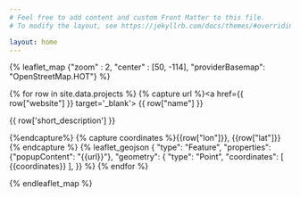 ```yaml
---
# Feel free to add content and custom Front Matter to this file.
# To modify the layout, see https://jekyllrb.com/docs/themes/#overriding-theme-defaults

layout: home
---
```


{% leaflet_map {"zoom" : 2,
                "center" : [50, -114],
                "providerBasemap": "OpenStreetMap.HOT"} %}

{% for row in site.data.projects %}
    {% capture url %}<a href={{ row["website"] }} target='_blank'> {{ row["name"] }} </a><p>{{ row['short_description'] }}</p>{%endcapture%}
    {% capture coordinates %}{{row["lon"]}}, {{row["lat"]}}{% endcapture %}
    {% leaflet_geojson
    {   "type": "Feature",
        "properties": {"popupContent": "{{url}}"},
        "geometry": {
            "type": "Point",
            "coordinates": [ {{coordinates}} ],
            }} %}
{% endfor %}

{% endleaflet_map %}